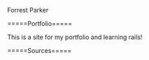 Forrest Parker

=====Portfolio=====

This is a site for my portfolio and learning rails!

=====Sources=====